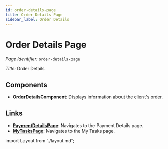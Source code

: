 ```yaml
---
id: order-details-page
title: Order Details Page
sidebar_label: Order Details
---
```


# Order Details Page

*Page Identifier:* `order-details-page`

*Title:* Order Details

## Components
- **OrderDetailsComponent**: Displays information about the client's order.

## Links
- [**PaymentDetailsPage**](/docs/pages/payment-details-page): Navigates to the Payment Details page.
- [**MyTasksPage**](/docs/pages/my-tasks-page): Navigates to the My Tasks page.

import Layout from './layout.md';

<Layout />


